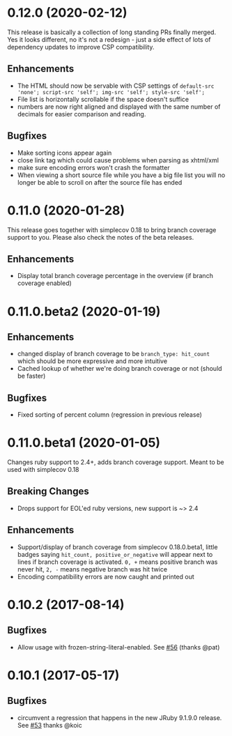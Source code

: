 0.12.0 (2020-02-12)
==================

This release is basically a collection of long standing PRs finally merged.
Yes it looks different, no it's not a redesign - just a side effect of lots of dependency updates to improve CSP compatibility.

## Enhancements
* The HTML should now be servable with CSP settings of `default-src 'none'; script-src 'self'; img-src 'self'; style-src 'self';`
* File list is horizontally scrollable if the space doesn't suffice
* numbers are now right aligned and displayed with the same number of decimals for easier comparison and reading.

## Bugfixes
* Make sorting icons appear again
* close link tag which could cause problems when parsing as xhtml/xml
* make sure encoding errors won't crash the formatter
* When viewing a short source file while you have a big file list you will no longer be able to scroll on after the source file has ended

0.11.0 (2020-01-28)
=======

This release goes together with simplecov 0.18 to bring branch coverage support to you. Please also check the notes of the beta releases.

## Enhancements
* Display total branch coverage percentage in the overview (if branch coverage enabled)

0.11.0.beta2 (2020-01-19)
=======

## Enhancements
* changed display of branch coverage to be `branch_type: hit_count` which should be more expressive and more intuitive
* Cached lookup of whether we're doing branch coverage or not (should be faster)

## Bugfixes
* Fixed sorting of percent column (regression in previous release)

0.11.0.beta1 (2020-01-05)
========

Changes ruby support to 2.4+, adds branch coverage support. Meant to be used with simplecov 0.18

## Breaking Changes
* Drops support for EOL'ed ruby versions, new support is ~> 2.4

## Enhancements
* Support/display of branch coverage from simplecov 0.18.0.beta1, little badges saying `hit_count, positive_or_negative` will appear next to lines if branch coverage is activated. `0, +` means positive branch was never hit, `2, -` means negative branch was hit twice
* Encoding compatibility errors are now caught and printed out

0.10.2 (2017-08-14)
========

## Bugfixes

* Allow usage with frozen-string-literal-enabled. See [#56](https://github.com/colszowka/simplecov-html/pull/56) (thanks @pat)

0.10.1 (2017-05-17)
========

## Bugfixes

* circumvent a regression that happens in the new JRuby 9.1.9.0 release. See [#53](https://github.com/colszowka/simplecov-html/pull/53) thanks @koic
